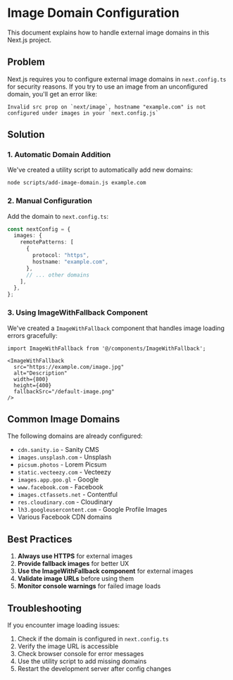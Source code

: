 # Image Domain Configuration

This document explains how to handle external image domains in this Next.js project.

## Problem

Next.js requires you to configure external image domains in `next.config.ts` for security reasons. If you try to use an image from an unconfigured domain, you'll get an error like:

```
Invalid src prop on `next/image`, hostname "example.com" is not configured under images in your `next.config.js`
```

## Solution

### 1. Automatic Domain Addition

We've created a utility script to automatically add new domains:

```bash
node scripts/add-image-domain.js example.com
```

### 2. Manual Configuration

Add the domain to `next.config.ts`:

```typescript
const nextConfig = {
  images: {
    remotePatterns: [
      {
        protocol: "https",
        hostname: "example.com",
      },
      // ... other domains
    ],
  },
};
```

### 3. Using ImageWithFallback Component

We've created a `ImageWithFallback` component that handles image loading errors gracefully:

```tsx
import ImageWithFallback from '@/components/ImageWithFallback';

<ImageWithFallback
  src="https://example.com/image.jpg"
  alt="Description"
  width={800}
  height={400}
  fallbackSrc="/default-image.png"
/>
```

## Common Image Domains

The following domains are already configured:

- `cdn.sanity.io` - Sanity CMS
- `images.unsplash.com` - Unsplash
- `picsum.photos` - Lorem Picsum
- `static.vecteezy.com` - Vecteezy
- `images.app.goo.gl` - Google
- `www.facebook.com` - Facebook
- `images.ctfassets.net` - Contentful
- `res.cloudinary.com` - Cloudinary
- `lh3.googleusercontent.com` - Google Profile Images
- Various Facebook CDN domains

## Best Practices

1. **Always use HTTPS** for external images
2. **Provide fallback images** for better UX
3. **Use the ImageWithFallback component** for external images
4. **Validate image URLs** before using them
5. **Monitor console warnings** for failed image loads

## Troubleshooting

If you encounter image loading issues:

1. Check if the domain is configured in `next.config.ts`
2. Verify the image URL is accessible
3. Check browser console for error messages
4. Use the utility script to add missing domains
5. Restart the development server after config changes 